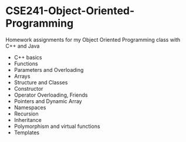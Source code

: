 # CSE241-Object-Oriented-Programming
Homework assignments for my Object Oriented Programming class with C++ and Java

- C++ basics
-  Functions
-  Parameters and Overloading
-  Arrays
-  Structure and Classes
-  Constructor
-  Operator Overloading, Friends
- Pointers and Dynamic Array
-   Namespaces
-   Recursion
-   Inheritance
-   Polymorphism and virtual functions
-   Templates
